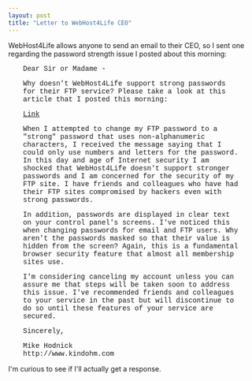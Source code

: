 ```yaml
---
layout: post
title: "Letter to WebHost4Life CEO"
---
```


<p>WebHost4Life allows anyone to send an email to their CEO, so I sent one regarding the password strength issue I posted about this morning:</p>
<div style="padding: 0px 30px; font-family: Courier New;"> 
<p>Dear Sir or Madame -</p>
<p>Why doesn't WebHost4Life support strong passwords for their FTP service? Please take a look at this article that I posted this morning:</p>
<p><a href="http://kindohm.com/archive/2006/05/02/Limitedpasswordcharacters-timeforanewwebhost.aspx">Link</a></p>
<p>When I attempted to change my FTP password to a "strong" password that uses non-alphanumeric characters, I received the message saying that I could only use numbers and letters for the password. In this day and age of Internet security I am shocked that WebHost4Life doesn't support stronger passwords and I am concerned for the security of my FTP site. I have friends and colleagues who have had their FTP sites compromised by hackers even with strong passwords. </p>
<p>In addition, passwords are displayed in clear text on your control panel's screens. I've noticed this when changing passwords for email and FTP users. Why aren't the passwords masked so that their value is hidden from the screen? Again, this is a fundamental browser security feature that almost all membership sites use.</p>
<p>I'm considering canceling my account unless you can assure me that steps will be taken soon to address this issue. I've recommended friends and colleagues to your service in the past but will discontinue to do so until these features of your service are secured.</p>
<p>Sincerely,</p>
<p>Mike Hodnick<br />http://www.kindohm.com </p>
</div> 
<p>I'm curious to see if I'll actually get a response.</p>
 
